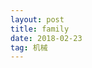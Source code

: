 ```yaml
---
layout: post
title: family
date: 2018-02-23
tag: 机械
---
```


<a href=https://github.com/54fire/text/blob/master/IMG_20180223_155047.jpg></a>
